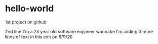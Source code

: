 # hello-world
1st project on github

2nd line
I'm a 23 year old software engineer wannabe
I'm adding 3 more lines of text in this edit on 6/9/20

